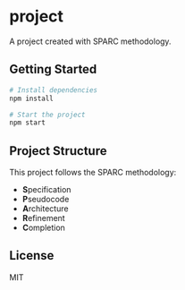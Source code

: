 # project

A project created with SPARC methodology.

## Getting Started

```bash
# Install dependencies
npm install

# Start the project
npm start
```

## Project Structure

This project follows the SPARC methodology:

- **S**pecification
- **P**seudocode
- **A**rchitecture
- **R**efinement
- **C**ompletion

## License

MIT
